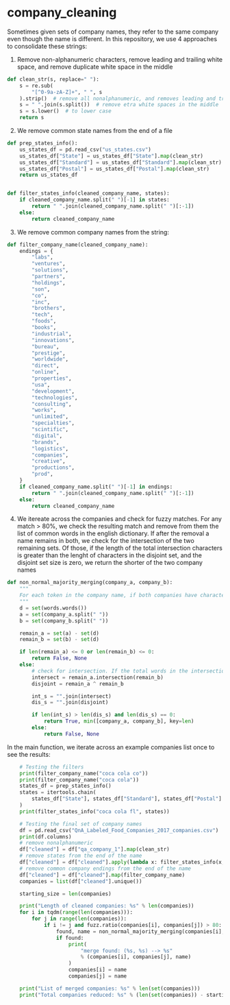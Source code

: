 # company_cleaning

Sometimes given sets of company names, they refer to the same company even though the name is different. In this repository, we use 4 approaches to consolidate these strings:

1. Remove non-alphanumeric characters, remove leading and trailing white space, and remove duplicate white space in the middle
```python
def clean_str(s, replace=" "):
    s = re.sub(
        "[^0-9a-zA-Z]+", " ", s
    ).strip()  # remove all nonalphanumeric, and removes leading and trailing zeros
    s = " ".join(s.split())  # remove etra white spaces in the middle
    s = s.lower()  # to lower case
    return s
```


2. We remove common state names from the end of a file
```python
def prep_states_info():
    us_states_df = pd.read_csv("us_states.csv")
    us_states_df["State"] = us_states_df["State"].map(clean_str)
    us_states_df["Standard"] = us_states_df["Standard"].map(clean_str)
    us_states_df["Postal"] = us_states_df["Postal"].map(clean_str)
    return us_states_df


def filter_states_info(cleaned_company_name, states):
    if cleaned_company_name.split(" ")[-1] in states:
        return " ".join(cleaned_company_name.split(" ")[:-1])
    else:
        return cleaned_company_name
```

3. We remove common company names from the string:
```python
def filter_company_name(cleaned_company_name):
    endings = {
        "labs",
        "ventures",
        "solutions",
        "partners",
        "holdings",
        "son",
        "co",
        "inc",
        "brothers",
        "tech",
        "foods",
        "books",
        "industrial",
        "innovations",
        "bureau",
        "prestige",
        "worldwide",
        "direct",
        "online",
        "properties",
        "usa",
        "development",
        "technologies",
        "consulting",
        "works",
        "unlimited",
        "specialties",
        "scintific",
        "digital",
        "brands",
        "logistics",
        "companies",
        "creative",
        "productions",
        "prod",
    }
    if cleaned_company_name.split(" ")[-1] in endings:
        return " ".join(cleaned_company_name.split(" ")[:-1])
    else:
        return cleaned_company_name
```
4. We itereate across the companies and check for fuzzy matches. For any match > 80%, we check the resulting match and remove from them the list of common words in the english dictionary. If after the removal a name remains in both, we check for the intersection of the two remaining sets. Of those, if the length of the total intersection characters is greater than the lenght of characters in the disjoint set, and the disjoint set size is zero, we return the shorter of the two company names
```python
def non_normal_majority_merging(company_a, company_b):
    """
    For each token in the company name, if both companies have character remains after filtering for normal words, if the intersection of non-english words is > 0 return True
    """
    d = set(words.words())
    a = set(company_a.split(" "))
    b = set(company_b.split(" "))

    remain_a = set(a) - set(d)
    remain_b = set(b) - set(d)

    if len(remain_a) <= 0 or len(remain_b) <= 0:
        return False, None
    else:
        # check for intersection. If the total words in the intersection characters is greater than the mean of the disjoint character sum, return True
        intersect = remain_a.intersection(remain_b)
        disjoint = remain_a ^ remain_b

        int_s = "".join(intersect)
        dis_s = "".join(disjoint)

        if len(int_s) > len(dis_s) and len(dis_s) == 0:
            return True, min([company_a, company_b], key=len)
        else:
            return False, None
```

In the main function, we iterate across an example companies list once to see the results:
```python
    # Testing the filters
    print(filter_company_name("coca cola co"))
    print(filter_company_name("coca cola"))
    states_df = prep_states_info()
    states = itertools.chain(
        states_df["State"], states_df["Standard"], states_df["Postal"]
    )
    print(filter_states_info("coca cola fl", states))

    # Testing the final set of company names
    df = pd.read_csv("QnA_Labeled_Food_Companies_2017_companies.csv")
    print(df.columns)
    # remove nonalphanumeric
    df["cleaned"] = df["qa_company_1"].map(clean_str)
    # remove states from the end of the name
    df["cleaned"] = df["cleaned"].apply(lambda x: filter_states_info(x, states))
    # remove common company endings from the end of the name
    df["cleaned"] = df["cleaned"].map(filter_company_name)
    companies = list(df["cleaned"].unique())

    starting_size = len(companies)

    print("Length of cleaned companies: %s" % len(companies))
    for i in tqdm(range(len(companies))):
        for j in range(len(companies)):
            if i != j and fuzz.ratio(companies[i], companies[j]) > 80:
                found, name = non_normal_majority_merging(companies[i], companies[j])
                if found:
                    print(
                        "merge found: (%s, %s) --> %s"
                        % (companies[i], companies[j], name)
                    )
                    companies[i] = name
                    companies[j] = name

    print("List of merged companies: %s" % len(set(companies)))
    print("Total companies reduced: %s" % (len(set(companies)) - starting_size))
```
